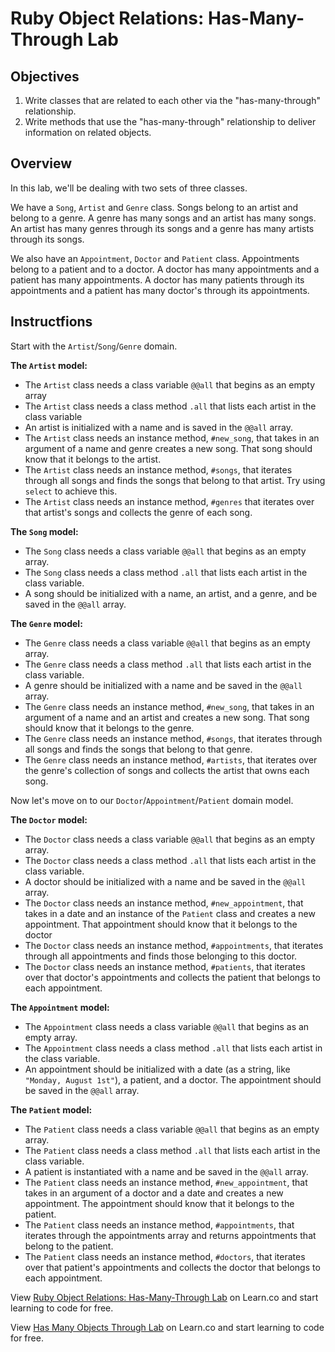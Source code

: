 # Ruby Object Relations: Has-Many-Through Lab

## Objectives

1. Write classes that are related to each other via the "has-many-through" relationship.
2. Write methods that use the "has-many-through" relationship to deliver information on related objects.

## Overview

In this lab, we'll be dealing with two sets of three classes.

We have a `Song`, `Artist` and `Genre` class. Songs belong to an artist and belong to a genre. A genre has many songs and an artist has many songs. An artist has many genres through its songs and a genre has many artists through its songs.

We also have an `Appointment`, `Doctor` and `Patient` class. Appointments belong to a patient and to a doctor. A doctor has many appointments and a patient has many appointments. A doctor has many patients through its appointments and a patient has many doctor's through its appointments.

## Instructfions

Start with the `Artist`/`Song`/`Genre` domain.

**The `Artist` model:**

* The `Artist` class needs a class variable `@@all` that begins as an empty array
* The `Artist` class needs a class method `.all` that lists each artist in the class variable
* An artist is initialized with a name and is saved in the `@@all` array.
* The `Artist` class needs an instance method, `#new_song`, that takes in an argument of a name and genre creates a new song. That song should know that it belongs to the artist.
* The `Artist` class needs an instance method, `#songs`, that iterates through all songs and finds the songs that belong to that artist. Try using `select` to achieve this.
* The `Artist` class needs an instance method, `#genres` that iterates over that artist's songs and collects the genre of each song.

**The `Song` model:**

* The `Song` class needs a class variable `@@all` that begins as an empty array.
* The `Song` class needs a class method `.all` that lists each artist in the class variable.
* A song should be initialized with a name, an artist, and a genre, and be saved in the `@@all` array.

**The `Genre` model:**

* The `Genre` class needs a class variable `@@all` that begins as an empty array.
* The `Genre` class needs a class method `.all` that lists each artist in the class variable.
* A genre should be initialized with a name and be saved in the `@@all` array.
* The `Genre` class needs an instance method, `#new_song`, that takes in an argument of a name and an artist and creates a new song. That song should know that it belongs to the genre.
* The `Genre` class needs an instance method, `#songs`, that iterates through all songs and finds the songs that belong to that genre.
* The `Genre` class needs an instance method, `#artists`, that iterates over the genre's collection of songs and collects the artist that owns each song.

Now let's move on to our `Doctor`/`Appointment`/`Patient` domain model.

**The `Doctor` model:**

* The `Doctor` class needs a class variable `@@all` that begins as an empty array.
* The `Doctor` class needs a class method `.all` that lists each artist in the class variable.
* A doctor should be initialized with a name and be saved in the `@@all` array.
* The `Doctor` class needs an instance method, `#new_appointment`, that takes in a date and an instance of the `Patient` class and creates a new appointment. That appointment should know that it belongs to the doctor
* The `Doctor` class needs an instance method, `#appointments`, that iterates through all appointments and finds those belonging to this doctor.
* The `Doctor` class needs an instance method, `#patients`, that iterates over that doctor's appointments and collects the patient that belongs to each appointment.

**The `Appointment` model:**

* The `Appointment` class needs a class variable `@@all` that begins as an empty array.
* The `Appointment` class needs a class method `.all` that lists each artist in the class variable.
* An appointment should be initialized with a date (as a string, like `"Monday, August 1st"`), a patient, and a doctor. The appointment should be saved in the `@@all` array.

**The `Patient` model:**

* The `Patient` class needs a class variable `@@all` that begins as an empty array.
* The `Patient` class needs a class method `.all` that lists each artist in the class variable.
* A patient is instantiated with a name and be saved in the `@@all` array.
* The `Patient` class needs an instance method, `#new_appointment`, that takes in an argument of a doctor and a date and creates a new appointment. The appointment should know that it belongs to the patient.
* The `Patient` class needs an instance method, `#appointments`, that iterates through the appointments array and returns appointments that belong to the patient.
* The `Patient` class needs an instance method, `#doctors`, that iterates over that patient's appointments and collects the doctor that belongs to each appointment.

<p data-visibility='hidden'>View <a href='https://learn.co/lessons/ruby-objects-has-many-through-lab' title='Ruby Object Relations: Has-Many-Through Lab'>Ruby Object Relations: Has-Many-Through Lab</a> on Learn.co and start learning to code for free.</p>

<p class='util--hide'>View <a href='https://learn.co/lessons/ruby-objects-has-many-through-lab'>Has Many Objects Through Lab</a> on Learn.co and start learning to code for free.</p>
